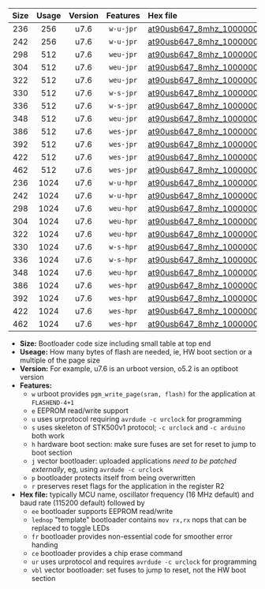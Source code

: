 |Size|Usage|Version|Features|Hex file|
|:-:|:-:|:-:|:-:|:--|
|236|256|u7.6|`w-u-jpr`|[at90usb647_8mhz_1000000bps_ur_vbl.hex](https://raw.githubusercontent.com/stefanrueger/urboot/main/at90usb647_8mhz_1000000bps_ur_vbl.hex)|
|242|256|u7.6|`w-u-jpr`|[at90usb647_8mhz_1000000bps_lednop_ur_vbl.hex](https://raw.githubusercontent.com/stefanrueger/urboot/main/at90usb647_8mhz_1000000bps_lednop_ur_vbl.hex)|
|298|512|u7.6|`weu-jpr`|[at90usb647_8mhz_1000000bps_ee_ur_vbl.hex](https://raw.githubusercontent.com/stefanrueger/urboot/main/at90usb647_8mhz_1000000bps_ee_ur_vbl.hex)|
|304|512|u7.6|`weu-jpr`|[at90usb647_8mhz_1000000bps_ee_lednop_ur_vbl.hex](https://raw.githubusercontent.com/stefanrueger/urboot/main/at90usb647_8mhz_1000000bps_ee_lednop_ur_vbl.hex)|
|322|512|u7.6|`weu-jpr`|[at90usb647_8mhz_1000000bps_ee_lednop_fr_ur_vbl.hex](https://raw.githubusercontent.com/stefanrueger/urboot/main/at90usb647_8mhz_1000000bps_ee_lednop_fr_ur_vbl.hex)|
|330|512|u7.6|`w-s-jpr`|[at90usb647_8mhz_1000000bps_vbl.hex](https://raw.githubusercontent.com/stefanrueger/urboot/main/at90usb647_8mhz_1000000bps_vbl.hex)|
|336|512|u7.6|`w-s-jpr`|[at90usb647_8mhz_1000000bps_lednop_vbl.hex](https://raw.githubusercontent.com/stefanrueger/urboot/main/at90usb647_8mhz_1000000bps_lednop_vbl.hex)|
|348|512|u7.6|`weu-jpr`|[at90usb647_8mhz_1000000bps_ee_lednop_fr_ce_ur_vbl.hex](https://raw.githubusercontent.com/stefanrueger/urboot/main/at90usb647_8mhz_1000000bps_ee_lednop_fr_ce_ur_vbl.hex)|
|386|512|u7.6|`wes-jpr`|[at90usb647_8mhz_1000000bps_ee_vbl.hex](https://raw.githubusercontent.com/stefanrueger/urboot/main/at90usb647_8mhz_1000000bps_ee_vbl.hex)|
|392|512|u7.6|`wes-jpr`|[at90usb647_8mhz_1000000bps_ee_lednop_vbl.hex](https://raw.githubusercontent.com/stefanrueger/urboot/main/at90usb647_8mhz_1000000bps_ee_lednop_vbl.hex)|
|422|512|u7.6|`wes-jpr`|[at90usb647_8mhz_1000000bps_ee_lednop_fr_vbl.hex](https://raw.githubusercontent.com/stefanrueger/urboot/main/at90usb647_8mhz_1000000bps_ee_lednop_fr_vbl.hex)|
|462|512|u7.6|`wes-jpr`|[at90usb647_8mhz_1000000bps_ee_lednop_fr_ce_vbl.hex](https://raw.githubusercontent.com/stefanrueger/urboot/main/at90usb647_8mhz_1000000bps_ee_lednop_fr_ce_vbl.hex)|
|236|1024|u7.6|`w-u-hpr`|[at90usb647_8mhz_1000000bps_ur.hex](https://raw.githubusercontent.com/stefanrueger/urboot/main/at90usb647_8mhz_1000000bps_ur.hex)|
|242|1024|u7.6|`w-u-hpr`|[at90usb647_8mhz_1000000bps_lednop_ur.hex](https://raw.githubusercontent.com/stefanrueger/urboot/main/at90usb647_8mhz_1000000bps_lednop_ur.hex)|
|298|1024|u7.6|`weu-hpr`|[at90usb647_8mhz_1000000bps_ee_ur.hex](https://raw.githubusercontent.com/stefanrueger/urboot/main/at90usb647_8mhz_1000000bps_ee_ur.hex)|
|304|1024|u7.6|`weu-hpr`|[at90usb647_8mhz_1000000bps_ee_lednop_ur.hex](https://raw.githubusercontent.com/stefanrueger/urboot/main/at90usb647_8mhz_1000000bps_ee_lednop_ur.hex)|
|322|1024|u7.6|`weu-hpr`|[at90usb647_8mhz_1000000bps_ee_lednop_fr_ur.hex](https://raw.githubusercontent.com/stefanrueger/urboot/main/at90usb647_8mhz_1000000bps_ee_lednop_fr_ur.hex)|
|330|1024|u7.6|`w-s-hpr`|[at90usb647_8mhz_1000000bps.hex](https://raw.githubusercontent.com/stefanrueger/urboot/main/at90usb647_8mhz_1000000bps.hex)|
|336|1024|u7.6|`w-s-hpr`|[at90usb647_8mhz_1000000bps_lednop.hex](https://raw.githubusercontent.com/stefanrueger/urboot/main/at90usb647_8mhz_1000000bps_lednop.hex)|
|348|1024|u7.6|`weu-hpr`|[at90usb647_8mhz_1000000bps_ee_lednop_fr_ce_ur.hex](https://raw.githubusercontent.com/stefanrueger/urboot/main/at90usb647_8mhz_1000000bps_ee_lednop_fr_ce_ur.hex)|
|386|1024|u7.6|`wes-hpr`|[at90usb647_8mhz_1000000bps_ee.hex](https://raw.githubusercontent.com/stefanrueger/urboot/main/at90usb647_8mhz_1000000bps_ee.hex)|
|392|1024|u7.6|`wes-hpr`|[at90usb647_8mhz_1000000bps_ee_lednop.hex](https://raw.githubusercontent.com/stefanrueger/urboot/main/at90usb647_8mhz_1000000bps_ee_lednop.hex)|
|422|1024|u7.6|`wes-hpr`|[at90usb647_8mhz_1000000bps_ee_lednop_fr.hex](https://raw.githubusercontent.com/stefanrueger/urboot/main/at90usb647_8mhz_1000000bps_ee_lednop_fr.hex)|
|462|1024|u7.6|`wes-hpr`|[at90usb647_8mhz_1000000bps_ee_lednop_fr_ce.hex](https://raw.githubusercontent.com/stefanrueger/urboot/main/at90usb647_8mhz_1000000bps_ee_lednop_fr_ce.hex)|

- **Size:** Bootloader code size including small table at top end
- **Useage:** How many bytes of flash are needed, ie, HW boot section or a multiple of the page size
- **Version:** For example, u7.6 is an urboot version, o5.2 is an optiboot version
- **Features:**
  + `w` urboot provides `pgm_write_page(sram, flash)` for the application at `FLASHEND-4+1`
  + `e` EEPROM read/write support
  + `u` uses urprotocol requiring `avrdude -c urclock` for programming
  + `s` uses skeleton of STK500v1 protocol; `-c urclock` and `-c arduino` both work
  + `h` hardware boot section: make sure fuses are set for reset to jump to boot section
  + `j` vector bootloader: uploaded applications *need to be patched externally*, eg, using `avrdude -c urclock`
  + `p` bootloader protects itself from being overwritten
  + `r` preserves reset flags for the application in the register R2
- **Hex file:** typically MCU name, oscillator frequency (16 MHz default) and baud rate (115200 default) followed by
  + `ee` bootloader supports EEPROM read/write
  + `lednop` "template" bootloader contains `mov rx,rx` nops that can be replaced to toggle LEDs
  + `fr` bootloader provides non-essential code for smoother error handing
  + `ce` bootloader provides a chip erase command
  + `ur` uses urprotocol and requires `avrdude -c urclock` for programming
  + `vbl` vector bootloader: set fuses to jump to reset, not the HW boot section
